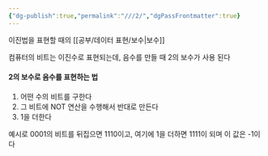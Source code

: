 ```yaml
---
{"dg-publish":true,"permalink":"///2/","dgPassFrontmatter":true}
---
```



이진법을 표현할 때의 [[공부/데이터 표현/보수\|보수]]

컴퓨터의 비트는 이진수로 표현되는데, 음수를 만들 때 2의 보수가 사용 된다

#### 2의 보수로 음수를 표현하는 법
1. 어떤 수의 비트를 구한다
2. 그 비트에 NOT 연산을 수행해서 반대로 만든다
3. 1을 더한다

예시로 0001의 비트를 뒤집으면 1110이고, 여기에 1을 더하면 1111이 되며 이 값은 -1이다